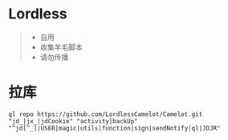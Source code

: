 # Lordless
> * 自用 
> * 收集羊毛脚本    
> * 请勿传播  

# **拉库**
 ```
 ql repo https://github.com/LordlessCamelot/Camelot.git "jd_|jx_|jdCookie" "activity|backUp" "^jd[^_]|USER|magic|utils|function|sign|sendNotify|ql|JDJR"
 ```
